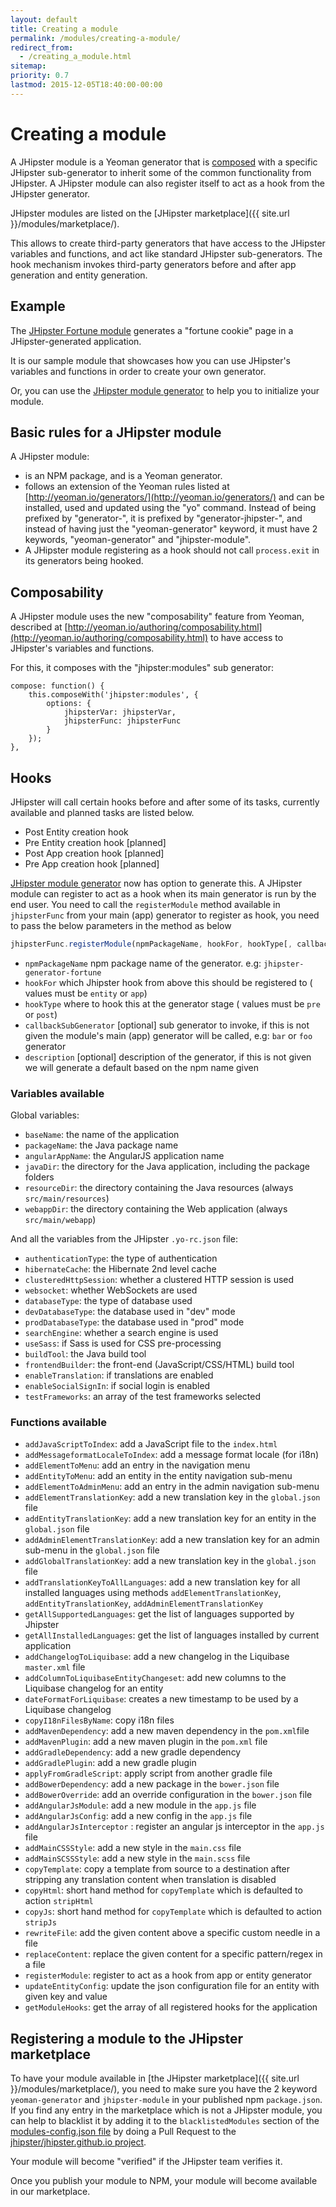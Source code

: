 ```yaml
---
layout: default
title: Creating a module
permalink: /modules/creating-a-module/
redirect_from:
  - /creating_a_module.html
sitemap:
priority: 0.7
lastmod: 2015-12-05T18:40:00-00:00
---
```


# <i class="fa fa-cube"></i> Creating a module

A JHipster module is a Yeoman generator that is [composed](http://yeoman.io/authoring/composability.html) with a specific JHipster sub-generator to inherit some of the common functionality from JHipster. A JHipster module can also register itself to act as a hook from the JHipster generator.

JHipster modules are listed on the [JHipster marketplace]({{ site.url }}/modules/marketplace/).

This allows to create third-party generators that have access to the JHipster variables and functions, and act like standard JHipster sub-generators.
The hook mechanism invokes third-party generators before and after app generation and entity generation.

## Example

The [JHipster Fortune module](https://github.com/jdubois/generator-jhipster-fortune) generates a "fortune cookie" page in a JHipster-generated application.

It is our sample module that showcases how you can use JHipster's variables and functions in order to create your own generator.

Or, you can use the [JHipster module generator](https://github.com/jhipster/generator-jhipster-module) to help you to initialize your module.

## Basic rules for a JHipster module

A JHipster module:

- is an NPM package, and is a Yeoman generator.
- follows an extension of the Yeoman rules listed at [http://yeoman.io/generators/](http://yeoman.io/generators/) and can be installed, used and updated using the "yo" command. Instead of being prefixed by "generator-", it is prefixed by "generator-jhipster-", and instead of having just the "yeoman-generator" keyword, it must have 2 keywords, "yeoman-generator" and "jhipster-module".
- A JHipster module registering as a hook should not call `process.exit` in its generators being hooked.

## Composability

A JHipster module uses the new "composability" feature from Yeoman, described at [http://yeoman.io/authoring/composability.html](http://yeoman.io/authoring/composability.html) to have access to JHipster's variables and functions.

For this, it composes with the "jhipster:modules" sub generator:

    compose: function() {
        this.composeWith('jhipster:modules', {
            options: {
                jhipsterVar: jhipsterVar,
                jhipsterFunc: jhipsterFunc
            }
        });
    },

## Hooks

JHipster will call certain hooks before and after some of its tasks, currently available and planned tasks are listed below.

- Post Entity creation hook
- Pre Entity creation hook [planned]
- Post App creation hook [planned]
- Pre App creation hook [planned]

[JHipster module generator](https://github.com/jhipster/generator-jhipster-module) now has option to generate this.
A JHipster module can register to act as a hook when its main generator is run by the end user. You need to call the `registerModule` method available in `jhipsterFunc` from your main (app) generator to register as hook, you need to pass the below parameters in the method as below

```javascript
jhipsterFunc.registerModule(npmPackageName, hookFor, hookType[, callbackSubGenerator[, description]])
```

- `npmPackageName` npm package name of the generator. e.g: `jhipster-generator-fortune`
- `hookFor` which Jhipster hook from above this should be registered to ( values must be `entity` or `app`)
- `hookType` where to hook this at the generator stage ( values must be `pre` or `post`)
- `callbackSubGenerator` [optional] sub generator to invoke, if this is not given the module's main (app) generator will be called, e.g: `bar` or `foo` generator
- `description` [optional] description of the generator, if this is not given we will generate a default based on the npm name given

### Variables available

Global variables:

- `baseName`: the name of the application
- `packageName`: the Java package name
- `angularAppName`: the AngularJS application name
- `javaDir`: the directory for the Java application, including the package folders
- `resourceDir`: the directory containing the Java resources (always `src/main/resources`)
- `webappDir`: the directory containing the Web application (always `src/main/webapp`)

And all the variables from the JHipster `.yo-rc.json` file:

- `authenticationType`: the type of authentication
- `hibernateCache`: the Hibernate 2nd level cache
- `clusteredHttpSession`: whether a clustered HTTP session is used
- `websocket`: whether WebSockets are used
- `databaseType`: the type of database used
- `devDatabaseType`: the database used in "dev" mode
- `prodDatabaseType`: the database used in "prod" mode
- `searchEngine`: whether a search engine is used
- `useSass`: if Sass is used for CSS pre-processing
- `buildTool`: the Java build tool
- `frontendBuilder`: the front-end (JavaScript/CSS/HTML) build tool
- `enableTranslation`: if translations are enabled
- `enableSocialSignIn`: if social login is enabled
- `testFrameworks`: an array of the test frameworks selected

### Functions available

- `addJavaScriptToIndex`: add a JavaScript file to the `index.html`
- `addMessageformatLocaleToIndex`: add a message format locale (for i18n)
- `addElementToMenu`: add an entry in the navigation menu
- `addEntityToMenu`: add an entity in the entity navigation sub-menu
- `addElementToAdminMenu`: add an entry in the admin navigation sub-menu
- `addElementTranslationKey`: add a new translation key in the `global.json` file
- `addEntityTranslationKey`: add a new translation key for an entity in the `global.json` file
- `addAdminElementTranslationKey`: add a new translation key for an admin sub-menu in the `global.json` file
- `addGlobalTranslationKey`: add a new translation key in the `global.json` file
- `addTranslationKeyToAllLanguages`: add a new translation key for all installed languages using methods `addElementTranslationKey`, `addEntityTranslationKey`, `addAdminElementTranslationKey`
- `getAllSupportedLanguages`: get the list of languages supported by Jhipster
- `getAllInstalledLanguages`: get the list of languages installed by current application
- `addChangelogToLiquibase`: add a new changelog in the Liquibase `master.xml` file
- `addColumnToLiquibaseEntityChangeset`: add new columns to the Liquibase changelog for an entity
- `dateFormatForLiquibase`: creates a new timestamp to be used by a Liquibase changelog
- `copyI18nFilesByName`: copy i18n files
- `addMavenDependency`: add a new maven dependency in the `pom.xml`file
- `addMavenPlugin`: add a new maven plugin in the `pom.xml` file
- `addGradleDependency`: add a new gradle dependency
- `addGradlePlugin`: add a new gradle plugin
- `applyFromGradleScript`: apply script from another gradle file
- `addBowerDependency`: add a new package in the `bower.json` file
- `addBowerOverride`: add an override configuration in the `bower.json` file
- `addAngularJsModule`: add a new module in the `app.js` file
- `addAngularJsConfig`: add a new config in the `app.js` file
- `addAngularJsInterceptor` : register an angular js interceptor in the `app.js` file
- `addMainCSSStyle`: add a new style in the `main.css` file
- `addMainSCSSStyle`: add a new style in the `main.scss` file
- `copyTemplate`: copy a template from source to a destination after stripping any translation content when translation is disabled
- `copyHtml`: short hand method for `copyTemplate` which is defaulted to action `stripHtml`
- `copyJs`: short hand method for `copyTemplate` which is defaulted to action `stripJs`
- `rewriteFile`: add the given content above a specific custom needle in a file
- `replaceContent`: replace the given content for a specific pattern/regex in a file
- `registerModule`: register to act as a hook from app or entity generator
- `updateEntityConfig`: update the json configuration file for an entity with given key and value
- `getModuleHooks`: get the array of all registered hooks for the application

## Registering a module to the JHipster marketplace

To have your module available in [the JHipster marketplace]({{ site.url }}/modules/marketplace/), you need to make sure you have the 2 keyword `yeoman-generator` and `jhipster-module` in your published npm `package.json`.
If you find any entry in the marketplace which is not a JHipster module, you can help to blacklist it by adding it to the `blacklistedModules` section of the [modules-config.json file](https://github.com/jhipster/jhipster.github.io/blob/master/modules/marketplace/data/modules-config.json) by doing a Pull Request to the [jhipster/jhipster.github.io project](https://github.com/jhipster/jhipster.github.io).

Your module will become "verified" if the JHipster team verifies it.

Once you publish your module to NPM, your module will become available in our marketplace.
